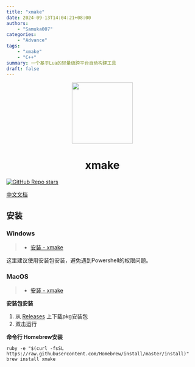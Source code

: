 ```yaml
---
title: "xmake"
date: 2024-09-13T14:04:21+08:00
authors: 
    - "Samuka007"
categories:
    - "Advance"
tags:
    - "xmake"
    - "C++"
summary: 一个基于Lua的轻量级跨平台自动构建工具
draft: false
---
```


<div align="center">
  <a href="https://xmake.io/cn">
    <img width="160" height="160" src="https://tboox.org/static/img/xmake/logo256c.png">
  </a>

  <h1>xmake</h1>
</div>

<a href="https://github.com/xmake-io/xmake">
    <img alt="GitHub Repo stars" src="https://img.shields.io/github/stars/xmake-io/xmake?style=social">
</a>

[中文文档](https://xmake.io/cn)

## 安装
### Windows
> - [安装 - xmake](https://xmake.io/#/zh-cn/guide/installation?id=windows)

这里建议使用安装包安装，避免遇到Powershell的权限问题。

### MacOS
> - [安装 - xmake](https://xmake.io/#/zh-cn/guide/installation?id=macos)

**安装包安装**
1. 从 [Releases](https://github.com/xmake-io/xmake/releases) 上下载pkg安装包
2. 双击运行

**命令行 Homebrew安装**
```shell
ruby -e "$(curl -fsSL https://raw.githubusercontent.com/Homebrew/install/master/install)"
brew install xmake
```
